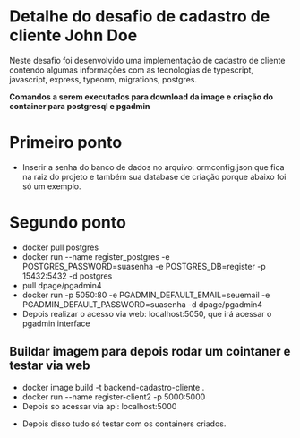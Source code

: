 # Detalhe do desafio de cadastro de cliente John Doe
Neste desafio foi desenvolvido uma implementação de cadastro de cliente
contendo algumas informações com as tecnologias de typescript, javascript, express, typeorm, migrations, postgres.

**Comandos a serem executados para download da image e criação do container para postgresql e pgadmin**
# Primeiro ponto
- Inserir a senha do banco de dados no arquivo: ormconfig.json que fica na raiz do projeto e também sua database de criação
porque abaixo foi só um exemplo.

# Segundo ponto
- docker pull postgres
- docker run --name register_postgres -e POSTGRES_PASSWORD=suasenha -e POSTGRES_DB=register -p 15432:5432 -d postgres
- pull dpage/pgadmin4
- docker run -p 5050:80 -e PGADMIN_DEFAULT_EMAIL=seuemail -e PGADMIN_DEFAULT_PASSWORD=suasenha -d dpage/pgadmin4
- Depois realizar o acesso via web: localhost:5050, que irá acessar o pgadmin interface


## Buildar imagem para depois rodar um cointaner e testar via web
- docker image build -t backend-cadastro-cliente .
- docker run --name register-client2 -p 5000:5000
- Depois so acessar via api: localhost:5000


* Depois disso tudo só testar com os containers criados.

